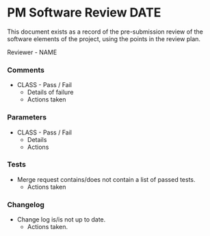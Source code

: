 # PM Software Review DATE
This document exists as a record of the pre-submission review of the software elements of the project, using the points in the review plan. 

Reviewer - NAME

### Comments
- CLASS - Pass / Fail 
    - Details of failure
    - Actions taken

### Parameters
- CLASS - Pass / Fail
    - Details 
    - Actions
    
### Tests
- Merge request contains/does not contain a list of passed tests. 
    - Actions taken
 
### Changelog
- Change log is/is not up to date. 
    - Actions taken.
